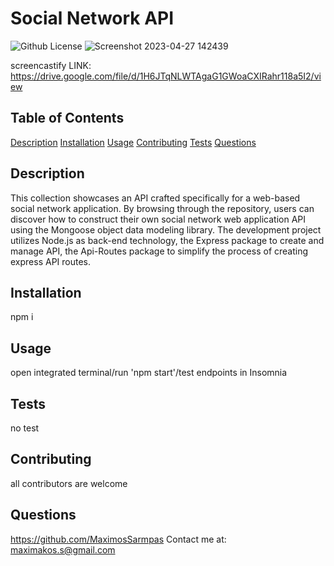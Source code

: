 # Social Network API
  ![Github License](https://img.shields.io/badge/license-MIT-green)
  ![Screenshot 2023-04-27 142439](https://user-images.githubusercontent.com/117605647/234957617-fe060dbe-f72d-4129-9170-6cda149ad06a.png)

  screencastify LINK: https://drive.google.com/file/d/1H6JTqNLWTAgaG1GWoaCXIRahr118a5I2/view
  ## Table of Contents
  
  [Description](#description)
  [Installation](#installation)
  [Usage](#usage)
  [Contributing](#contributing)
  [Tests](#tests)
  [Questions](#questions)
  
  ## Description
  This collection showcases an API crafted specifically for a web-based social network application. By browsing through the repository, users can discover how to construct their own social network web application API using the Mongoose object data modeling library. The development project utilizes Node.js as back-end technology, the Express package to create and manage API, the Api-Routes package to simplify the process of creating express API routes.
  
  ## Installation
  npm i
  
  ## Usage
  open integrated terminal/run 'npm start'/test endpoints in Insomnia
  
  ## Tests
  no test 
  
  ## Contributing
  all contributors are welcome
  
  
  
  ## Questions
  https://github.com/MaximosSarmpas 
  Contact me at: maximakos.s@gmail.com
